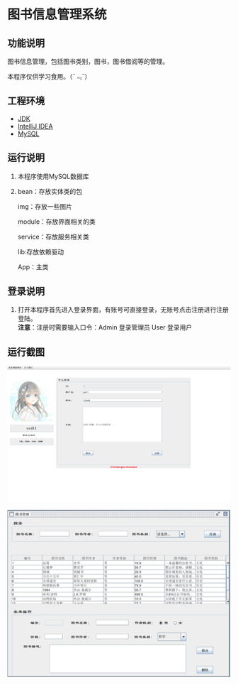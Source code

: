 # 图书信息管理系统

## 功能说明

图书信息管理，包括图书类别，图书，图书借阅等的管理。

本程序仅供学习食用。（¯﹃¯）

## 工程环境

* [JDK](http://www.oracle.com/technetwork/java/javase/downloads/jdk8-downloads-2133151.html)
* [IntelliJ IDEA](https://www.jetbrains.com/idea/)
* [MySQL](https://www.mysql.com/downloads/)

## 运行说明

1. 本程序使用MySQL数据库

2. bean：存放实体类的包

   img：存放一些图片

   module：存放界面相关的类

   service：存放服务相关类

   lib:存放依赖驱动

   App：主类

## 登录说明

1. 打开本程序首先进入登录界面，有账号可直接登录，无账号点击注册进行注册登陆。  
   **注意**：注册时需要输入口令：Admin 登录管理员  User 登录用户

## 运行截图

![image-20230608121846798](https://raw.githubusercontent.com/yzd11/yzd.github.io/master/img/202306081218333.png)

![image-20230608121939416](https://raw.githubusercontent.com/yzd11/yzd.github.io/master/img/202306081219180.png)
